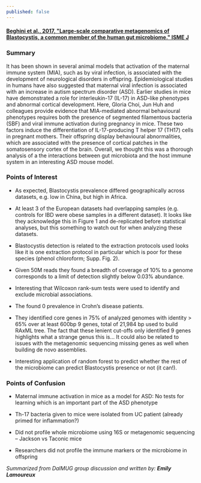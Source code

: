 ```yaml
---
published: false
---
```

 
#### [Beghini et al., 2017, "Large-scale comparative metagenomics of Blastocystis, a common member of the human gut microbiome." ISME J](https://www.nature.com/ismej/journal/vaop/ncurrent/full/ismej2017139a.html)

### Summary
It has been shown in several animal models that activation of the maternal immune system (MIA), such as by viral infection, is associated with the development of neurological disorders in offspring. Epidemiological studies in humans have also suggested that maternal viral infection is associated with an increase in autism spectrum disorder (ASD). Earlier studies in mice have demonstrated a role for interleukin-17 (IL-17) in ASD-like phenotypes and abnormal cortical development. Here, Gloria Choi, Jun Huh and colleagues provide evidence that MIA-mediated abnormal behavioural phenotypes requires both the presence of segmented filamentous bacteria (SBF) and viral immune activation during pregnancy in mice. These two factors induce the differentiation of IL-17-producing T helper 17 (TH17) cells in pregnant mothers. Their offspring display behavioural abnormalities, which are associated with the presence of cortical patches in the somatosensory cortex of the brain. Overall, we thought this was a thorough analysis of a the interactions between gut microbiota and the host immune system in an interesting ASD mouse model.

### Points of Interest
- As expected, Blastocystis prevalence differed geographically across datasets, e.g. low in China, but high in Africa.

- At least 3 of the European datasets had overlapping samples (e.g. controls for IBD were obese samples in a different dataset). It looks like they acknowledge this in Figure 1 and de-replicated before statistical analyses, but this something to watch out for when analyzing these datasets.

- Blastocystis detection is related to the extraction protocols used looks like it is one extraction protocol in particular which is poor for these species (phenol chloroform; Supp. Fig. 2).

- Given 50M reads they found a breadth of coverage of 10% to a genome corresponds to a limit of detection slightly below 0.03% abundance.

- Interesting that Wilcoxon rank-sum tests were used to identify and exclude microbial associations.

- The found 0 prevalence in Crohn’s disease patients.

- They identified core genes in 75% of analyzed genomes with identity > 65% over at least 600bp 9 genes, total of 21,984 bp used to build RAxML tree. The fact that these lenient cut-offs only identified 9 genes highlights what a strange genus this is… It could also be related to issues with the metagenomic sequencing missing genes as well when building de novo assemblies.

- Interesting application of random forest to predict whether the rest of the microbiome can predict Blastocystis presence or not (it can!).

### Points of Confusion
- Maternal immune activation in mice as a model for ASD: No tests for learning which is an important part of the ASD phenotype

- Th-17 bacteria given to mice were isolated from UC patient (already primed for inflammation?)

- Did not profile whole microbiome using 16S or metagenomic sequencing – Jackson vs Taconic mice

- Researchers did not profile the immune markers or the microbiome in offspring


_Summarized from DalMUG group discussion and written by:
**Emily Lamoureux**_

